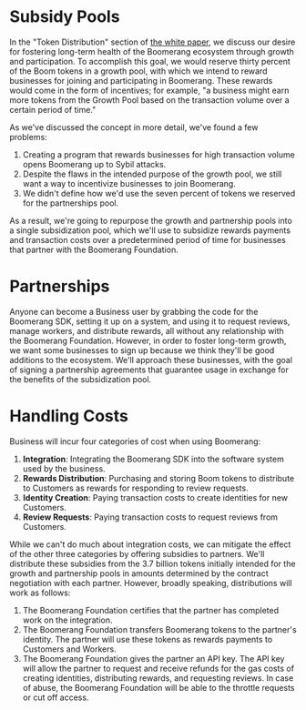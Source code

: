 # Subsidy Pools
In the "Token Distribution" section of [the white paper](https://s3.amazonaws.com/boomerang-whitepapers/boomerang_whitepaper.pdf), we discuss our desire for fostering long-term health of the Boomerang ecosystem through growth and participation. To accomplish this goal, we would reserve thirty percent of the Boom tokens in a growth pool, with which we intend to reward businesses for joining and participating in Boomerang. These rewards would come in the form of incentives; for example, "a business might earn more tokens from the Growth Pool based on the transaction volume over a certain period of time." 

As we've discussed the concept in more detail, we've found a few problems: 
1. Creating a program that rewards businesses for high transaction volume opens Boomerang up to Sybil attacks.
2. Despite the flaws in the intended purpose of the growth pool, we still want a way to incentivize businesses to join Boomerang.
3. We didn't define how we'd use the seven percent of tokens we reserved for the partnerships pool.

As a result, we're going to repurpose the growth and partnership pools into a single subsidization pool, which we'll use to subsidize rewards payments and transaction costs over a predetermined period of time for businesses that partner with the Boomerang Foundation. 

# Partnerships
Anyone can become a Business user by grabbing the code for the Boomerang SDK, setting it up on a system, and using it to request reviews, manage workers, and distribute rewards, all without any relationship with the Boomerang Foundation. However, in order to foster long-term growth, we want some businesses to sign up because we think they'll be good additions to the ecosystem. We'll approach these businesses, with the goal of signing a partnership agreements that guarantee usage in exchange for the benefits of the subsidization pool.

# Handling Costs
Business will incur four categories of cost when using Boomerang:
1. **Integration**: Integrating the Boomerang SDK into the software system used by the business.
2. **Rewards Distribution**: Purchasing and storing Boom tokens to distribute to Customers as rewards for responding to review requests.
3. **Identity Creation**: Paying transaction costs to create identities for new Customers.
4. **Review Requests**: Paying transaction costs to request reviews from Customers.

While we can't do much about integration costs, we can mitigate the effect of the other three categories by offering subsidies to partners. We'll distribute these subsidies from the 3.7 billion tokens initially intended for the growth and partnership pools in amounts determined by the contract negotiation with each partner. However, broadly speaking, distributions will work as follows:
1. The Boomerang Foundation certifies that the partner has completed work on the integration.
2. The Boomerang Foundation transfers Boomerang tokens to the partner's identity. The partner will use these tokens as rewards payments to Customers and Workers.
3. The Boomerang Foundation gives the partner an API key. The API key will allow the partner to request and receive refunds for the gas costs of creating identities, distributing rewards, and requesting reviews. In case of abuse, the Boomerang Foundation will be able to the throttle requests or cut off access.
